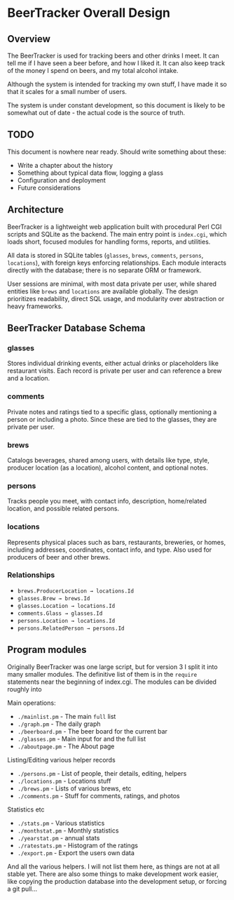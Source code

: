 
# BeerTracker Overall Design

## Overview
The BeerTracker is used for tracking beers and other drinks I meet. It can
tell me if I have seen a beer before, and how I liked it. It can also keep
track of the money I spend on beers, and my total alcohol intake.

Although the system is intended for tracking my own stuff, I have made it so
that it scales for a small number of users.

The system is under constant development, so this document is likely to be
somewhat out of date - the actual code is the source of truth.


## TODO
This document is nowhere near ready. Should write something about these:
- Write a chapter about the history
- Something about typical data flow, logging a glass
- Configuration and deployment
- Future considerations


## Architecture

BeerTracker is a lightweight web application built with procedural Perl CGI
scripts and SQLite as the backend. The main entry point is `index.cgi`, which
loads short, focused modules for handling forms, reports, and utilities.

All data is stored in SQLite tables (`glasses`, `brews`, `comments`, `persons`,
`locations`), with foreign keys enforcing relationships. Each module interacts
directly with the database; there is no separate ORM or framework.

User sessions are minimal, with most data private per user, while shared
entities like `brews` and `locations` are available globally. The design
prioritizes readability, direct SQL usage, and modularity over abstraction or
heavy frameworks.


## BeerTracker Database Schema

### glasses
Stores individual drinking events, either actual drinks or placeholders like
restaurant visits. Each record is private per user and can reference a brew
and a location.

### comments
Private notes and ratings tied to a specific glass, optionally mentioning a
person or including a photo. Since these are tied to the glasses, they are
private per user.

### brews
Catalogs beverages, shared among users, with details like type, style,
producer location (as a location), alcohol content, and optional notes.

### persons
Tracks people you meet, with contact info, description, home/related location,
and possible related persons.

### locations
Represents physical places such as bars, restaurants, breweries, or homes,
including addresses, coordinates, contact info, and type. Also used for
producers of beer and other brews.

### Relationships
- `brews.ProducerLocation → locations.Id`
- `glasses.Brew → brews.Id`
- `glasses.Location → locations.Id`
- `comments.Glass → glasses.Id`
- `persons.Location → locations.Id`
- `persons.RelatedPerson → persons.Id`



## Program modules
Originally BeerTracker was one large script, but for version 3 I split it into
many smaller modules. The definitive list of them is in the `require` statements
near the beginning of index.cgi. The modules can be divided roughly into

Main operations:
- `./mainlist.pm`  -   The main `full` list
- `./graph.pm`  -   The daily graph
- `./beerboard.pm`  -   The beer board for the current bar
- `./glasses.pm`  -   Main input for and the full list
- `./aboutpage.pm`  -   The About page

Listing/Editing various helper records
- `./persons.pm`  -   List of people, their details, editing, helpers
- `./locations.pm`  -   Locations stuff
- `./brews.pm`  -   Lists of various brews, etc
- `./comments.pm`  -   Stuff for comments, ratings, and photos

Statistics etc
- `./stats.pm`  -   Various statistics
- `./monthstat.pm`  -   Monthly statistics
- `./yearstat.pm`  -   annual stats
- `./ratestats.pm`  -   Histogram of the ratings
- `./export.pm`  -   Export the users own data

And all the various helpers. I will not list them here, as things are not at
all stable yet. There are also some things to make development work easier,
like copying the production database into the development setup, or forcing
a git pull...







